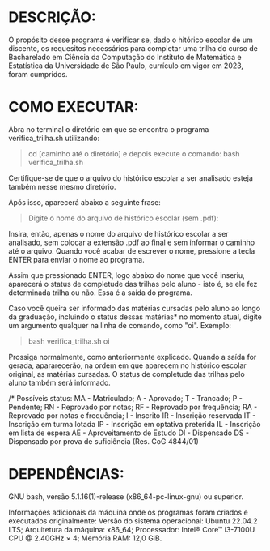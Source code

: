# DESCRIÇÃO:
O propósito desse programa é verificar se, dado o hitórico escolar de um discente, os requesitos 
necessários para completar uma trilha do curso de Bacharelado em Ciência da Computação do Instituto 
de Matemática e Estatística da Universidade de São Paulo, currículo em vigor em 2023, foram cumpridos.

# COMO EXECUTAR:
Abra no terminal o diretório em que se encontra o programa verifica_trilha.sh utilizando:
> 	cd [caminho até o diretório]
e depois execute o comando:
> 	bash verifica_trilha.sh

Certifique-se de que o arquivo do histórico escolar a ser analisado esteja também nesse mesmo
diretório.

Após isso, aparecerá abaixo a seguinte frase:
>	Digite o nome do arquivo de histórico escolar (sem .pdf):

Insira, então, apenas o nome do arquivo de histórico escolar a ser analisado, sem colocar a extensão
.pdf ao final e sem informar o caminho até o arquivo. Quando você  acabar de escrever o nome, 
pressione a tecla ENTER para enviar o nome ao programa.

Assim que pressionado ENTER, logo abaixo do nome que você inseriu, aparecerá o status de completude
das trilhas pelo aluno - isto é, se ele fez determinada trilha ou não. Essa é a saída do programa.

Caso você queira ser informado das matérias cursadas pelo aluno ao longo da graduação, incluindo
o status dessas matérias* no momento atual, digite um argumento qualquer na linha de comando, como "oi".
Exemplo:
> 	bash verifica_trilha.sh oi

Prossiga normalmente, como anteriormente explicado. Quando a saída for gerada, apararecerão, na ordem em
que aparecem no histórico escolar original, as matérias cursadas. O status de completude das trilhas pelo 
aluno também será informado.

/* Possíveis status:
 		MA - Matriculado;
  		A - Aprovado;
  		T - Trancado;
  		P - Pendente;
  		RN - Reprovado por notas;
  		RF - Reprovado por frequência;
  		RA - Reprovado por notas e frequência;
  		I - Inscrito
  		IR - Inscrição reservada
  		IT - Inscrição em turma lotada
  		IP - Inscrição em optativa preterida
  		IL - Inscrição em lista de espera
   		AE - Aproveitamento de Estudo
  		DI - Dispensado
  		DS - Dispensado por prova de suficiência (Res. CoG 4844/01)


# DEPENDÊNCIAS:
GNU bash, versão 5.1.16(1)-release (x86_64-pc-linux-gnu) ou superior.

Informações adicionais da máquina onde os programas foram criados e executados originalmente:
	Versão do sistema operacional: Ubuntu 22.04.2 LTS;
	Arquitetura da máquina: x86_64;
	Processador: Intel® Core™ i3-7100U CPU @ 2.40GHz × 4;
	Memória RAM: 12,0 GiB.
